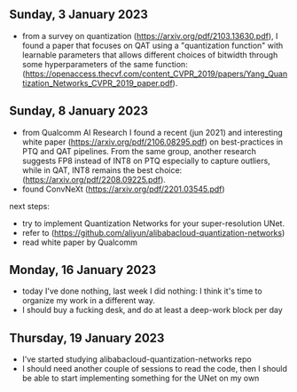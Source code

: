 ## Sunday, 3 January 2023
- from a survey on quantization (https://arxiv.org/pdf/2103.13630.pdf), I found a paper that focuses on QAT using a "quantization function" with learnable parameters that allows different choices of bitwidth through some hyperparameters of the same function: (https://openaccess.thecvf.com/content_CVPR_2019/papers/Yang_Quantization_Networks_CVPR_2019_paper.pdf).

## Sunday, 8 January 2023
- from Qualcomm AI Research I found a recent (jun 2021) and interesting white paper (https://arxiv.org/pdf/2106.08295.pdf) on best-practices in PTQ and QAT pipelines. From the same group, another research suggests FP8 instead of INT8 on PTQ especially to capture outliers, while in QAT, INT8 remains the best choice: (https://arxiv.org/pdf/2208.09225.pdf).
- found ConvNeXt (https://arxiv.org/pdf/2201.03545.pdf)

next steps:
 - try to implement Quantization Networks for your super-resolution UNet.
 - refer to (https://github.com/aliyun/alibabacloud-quantization-networks)
 - read white paper by Qualcomm

## Monday, 16 January 2023
- today I've done nothing, last week I did nothing: I think it's time to organize my work in a different way.
- I should buy a fucking desk, and do at least a deep-work block per day

## Thursday, 19 January 2023
- I've started studying alibabacloud-quantization-networks repo
- I should need another couple of sessions to read the code, then I should be able to start implementing something for the UNet on my own

